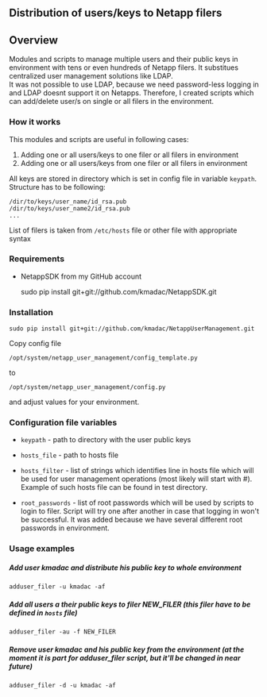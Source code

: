 ## Distribution of users/keys to Netapp filers

## Overview

Modules and scripts to manage multiple users and their public keys in environment with tens or even hundreds of Netapp filers.
It substitues centralized user management solutions like LDAP.  
It was not possible to use LDAP, because we need password-less logging in and LDAP doesnt support it on Netapps.
Therefore, I created scripts which can add/delete user/s on single or all filers in the environment.

### How it works

This modules and scripts are useful in following cases:

1. Adding one or all users/keys to one filer or all filers in environment
2. Adding one or all users/keys from one filer or all filers in environment

All keys are stored in directory which is set in config file in variable `keypath`. Structure has to be following:

    /dir/to/keys/user_name/id_rsa.pub
    /dir/to/keys/user_name2/id_rsa.pub
    ...

List of filers is taken from `/etc/hosts` file or other file with appropriate syntax

### Requirements

* NetappSDK from my GitHub account

    sudo pip install git+git://github.com/kmadac/NetappSDK.git

### Installation

    sudo pip install git+git://github.com/kmadac/NetappUserManagement.git

Copy config file

    /opt/system/netapp_user_management/config_template.py
to

    /opt/system/netapp_user_management/config.py

and adjust values for your environment.

### Configuration file variables

* `keypath` - path to directory with the user public keys

* `hosts_file` - path to hosts file

* `hosts_filter` - list of strings which identifies line in hosts file which will be used for user management operations (most likely will start with #). Example of such hosts file can be found in test directory.

* `root_passwords` - list of root passwords which will be used by scripts to login to filer. Script will try one after another in case that logging in won't be successful. It was added because we have several different root passwords in environment.

### Usage examples

##### Add user **kmadac** and distribute his public key to whole environment

    adduser_filer -u kmadac -af

##### Add all users a their public keys to filer **NEW_FILER** (this filer have to be defined in `hosts` file)

    adduser_filer -au -f NEW_FILER

##### Remove user **kmadac** and his public key from the environment (at the moment it is part for **adduser_filer** script, but it'll be changed in near future)

    adduser_filer -d -u kmadac -af
